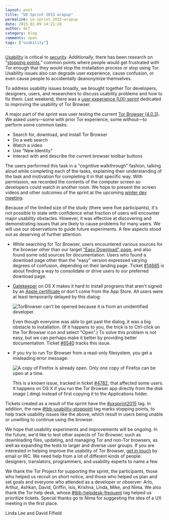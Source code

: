 ```yaml
---
layout: post
title: "UX Sprint 2015 wrapup"
permalink: ux-sprint-2015-wrapup
date: 2015-02-09 14:21:28
author: dcf
category: blog
comments: open
tags: ["usability"]
---
```


[Usability](https://en.wikipedia.org/wiki/Usability) is critical to [security](http://www.cc.gatech.edu/~keith/pubs/ieee-intro-usable-security.pdf). Additionally, there has been research on "[stopping points](https://www.petsymposium.org/2012/papers/hotpets12-1-usability.pdf)," common points where people would get frustrated with Tor enough that they would stop the installation process or stop using Tor. Usability issues also can degrade user experience, cause confusion, or even cause people to accidentally deanonymize themselves.

To address usability issues broadly, we brought together Tor developers, designers, users, and researchers to discuss usability problems and how to fix them. Last weekend, there was a [user experience (UX) sprint](https://trac.torproject.org/projects/tor/wiki/org/meetings/2015UXsprint) dedicated to improving the usability of Tor Browser.

A major part of the sprint was user testing the current [Tor Browser (4.0.3)](https://blog.torproject.org/blog/tor-browser-403-released). We asked users—some with prior Tor experience, some without—to perform some common tasks:

-   Search for, download, and install Tor Browser
-   Do a web search
-   Watch a video
-   Use "New Identity"
-   Interact with and describe the current browser toolbar buttons

The users performed this task in a "cognitive walkthrough" fashion, talking aloud while completing each of the tasks, explaining their understanding of the task and motivation for completing it in that specific way. With permission, we recorded the contents of the computer screen so developers could watch in another room. We hope to present the screen videos and other outcomes of the sprint at the upcoming [winter dev meeting](https://trac.torproject.org/projects/tor/wiki/org/meetings/2015WinterDevMeeting).

Because of the limited size of the study (there were five participants), it's not possible to state with confidence what fraction of users will encounter major usability obstacles. However, it was effective at discovering and demonstrating issues that are likely to cause problems for many users. We will use our observations to guide future experiments. A few aspects stood out as deserving of further attention:

-   While searching for Tor Browser, users encountered various sources for the browser other than our target ["Easy Download" page](https://www.torproject.org/download/download-easy.html), and also found some odd sources for documentation. Users who found a download page other than the "easy" version expressed varying degrees of confusion, depending on their landing page. Ticket [\#14685](https://trac.torproject.org/projects/tor/ticket/14686) is about finding a way to consolidate or drive users to our preferred download page.

-   [Gatekeeper](https://en.wikipedia.org/wiki/Gatekeeper_(OS_X)) on OS X makes it hard to install programs that aren't signed by an [Apple certificate](https://developer.apple.com/library/mac/documentation/Security/Conceptual/CodeSigningGuide/Introduction/Introduction.html) or don't come from the App Store. All users were at least temporarily delayed by this dialog:

    ![TorBrowser can't be opened because it is from an unidentified developer.](https://people.torproject.org/~dcf/graphs/blogfiles/gatekeeper-yosemite.png)

    Even though everyone was able to get past the dialog, it was a big obstacle to installation. (If it happens to you, the trick is to Ctrl-click on the Tor Browser icon and select "Open".) To solve this problem is not easy, but we can perhaps make it better by providing better documentation. Ticket [\#6540](https://trac.torproject.org/projects/tor/ticket/6540) tracks this issue.

-   If you try to run Tor Browser from a read-only filesystem, you get a misleading error message:

    ![A copy of Firefox is already open. Only one copy of Firefox can be open at a time.](https://people.torproject.org/~dcf/graphs/blogfiles/firefox-is-already-open.png)

    This is a known issue, tracked in ticket [\#4782](https://trac.torproject.org/projects/tor/ticket/4782), that affected some users. It happens on OS X if you run the Tor Browser app directly from the disk image (.dmg) instead of first copying it to the Applications folder.

Tickets created as a result of the sprint have the [\#uxsprint2015](https://trac.torproject.org/projects/tor/query?keywords=~uxsprint2015) tag. In addition, the new [\#tbb-usability-stoppoint](https://trac.torproject.org/projects/tor/query?keywords=~tbb-usability-stoppoint&status=!closed) tag marks stopping points, to help track usability issues like the above, which result in users being unable or unwilling to continue using the browser.

We hope that usability experiments and improvements will be ongoing. In the future, we'd like to test other aspects of Tor Browser, such as downloading files, updating, and managing Tor and non-Tor browsers, as well as expanding the tests to larger and diverse user groups. If you are interested in helping improve the usability of Tor Browser, [get in touch](https://www.torproject.org/about/contact) by email or IRC. We need help from a lot of different kinds of people: designers, translators, programmers, and usability experts to name a few.

We thank the Tor Project for supporting the sprint, the participants, those who helped us recruit on short notice, and those who helped us plan and set goals and everyone who attended as a developer or observer: Arlo, Arthur, Ashkan, David, Griffin, Isis, Krishna, Linda, Mike, and Nima. We also thank the Tor help desk, whose [\#tbb-helpdesk-frequent](https://trac.torproject.org/projects/tor/query?keywords=~tbb-helpdesk-frequent&status=!closed) tag helped us prioritize tickets. Special thanks go to Nima for suggesting the idea of a UX meeting in the first place.

Linda Lee and David Fifield
